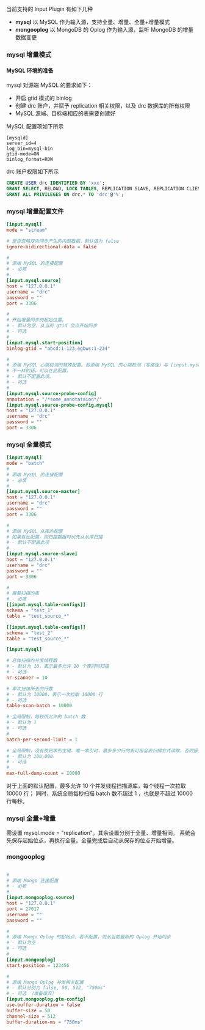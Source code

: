 当前支持的 Input Plugin 有如下几种

- **mysql** 以 MySQL 作为输入源，支持全量、增量、全量+增量模式
- **mongooplog** 以 MongoDB 的 Oplog 作为输入源，监听 MongoDB 的增量数据变更


### mysql 增量模式

#### MySQL 环境的准备

mysql 对源端 MySQL 的要求如下：
- 开启 gtid 模式的 binlog
- 创建 drc 账户，并赋予 replication 相关权限，以及 drc 数据库的所有权限
- MySQL 源端、目标端相应的表需要创建好

MySQL 配置项如下所示

```
[mysqld]
server_id=4
log_bin=mysql-bin
gtid-mode=ON
binlog_format=ROW
```

drc 账户权限如下所示

```sql
CREATE USER drc IDENTIFIED BY 'xxx';
GRANT SELECT, RELOAD, LOCK TABLES, REPLICATION SLAVE, REPLICATION CLIENT, INSERT, UPDATE, DELETE ON *.* TO 'drc'@'%';
GRANT ALL PRIVILEGES ON drc.* TO 'drc'@'%';
```

### mysql 增量配置文件
```toml
[input.mysql]
mode = "stream"

# 是否忽略双向同步产生的内部数据，默认值为 false
ignore-bidirectional-data = false

#
# 源端 MySQL 的连接配置
# - 必填
#
[input.mysql.source]
host = "127.0.0.1"
username = "drc"
password = ""
port = 3306

#
# 开始增量同步的起始位置。
# - 默认为空，从当前 gtid 位点开始同步
# - 可选
#
[input.mysql.start-position]
binlog-gtid = "abcd:1-123,egbws:1-234"

#
# 源端 MySQL 心跳检测的特殊配置。若源端 MySQL 的心跳检测（写路径）与 [input.mysql.source]
# 不一样的话，可以在此配置。
# - 默认不配置此项。
# - 可选
#
[input.mysql.source-probe-config]
annotation = "/*some_annotataion*/"
[input.mysql.source-probe-config.mysql]
host = "127.0.0.1"
username = "drc"
password = ""
port = 3306
```


### mysql 全量模式

```toml
[input.mysql]
mode = "batch"
#
# 源端 MySQL 的连接配置
# - 必填
#
[input.mysql.source-master]
host = "127.0.0.1"
username = "drc"
password = ""
port = 3306

#
# 源端 MySQL 从库的配置
# 如果有此配置，则扫描数据时优先从从库扫描
# - 默认不配置此项
#
[input.mysql.source-slave]
host = "127.0.0.1"
username = "drc"
password = ""
port = 3306

#
# 需要扫描的表
# - 必填
[[input.mysql.table-configs]]
schema = "test_1"
table = "test_source_*"

[[input.mysql.table-configs]]
schema = "test_2"
table = "test_source_*"

[input.mysql]

# 总体扫描的并发线程数
# - 默认为 10，表示最多允许 10 个表同时扫描
# - 可选
nr-scanner = 10

# 单次扫描所去的行数
# - 默认为 10000，表示一次拉取 10000 行
# - 可选
table-scan-batch = 10000

# 全局限制，每秒所允许的 batch 数
# - 默认为 1
# - 可选
#
batch-per-second-limit = 1

# 全局限制，没有找到单列主键、唯一索引时，最多多少行的表可用全表扫描方式读取，否则报错退出。
# - 默认为 100,000
# - 可选
#
max-full-dump-count = 10000
```

对于上面的默认配置，最多允许 10 个并发线程扫描源库，每个线程一次拉取 10000 行；
同时，系统全局每秒扫描 batch 数不超过 1 ，也就是不超过 10000 行每秒。

### mysql 全量+增量
需设置 mysql.mode = "replication"，其余设置分别于全量、增量相同。
系统会先保存起始位点，再执行全量。全量完成后自动从保存的位点开始增量。

### mongooplog

```toml

#
# 源端 Mongo 连接配置
# - 必填
#
[input.mongooplog.source]
host = "127.0.0.1"
port = 27017
username = ""
password = ""

#
# 源端 Mongo Oplog 的起始点，若不配置，则从当前最新的 Oplog 开始同步
# - 默认为空
# - 可选
#
[input.mongooplog]
start-position = 123456

#
# 源端 Mongo Oplog 并发相关配置
# - 默认分别为 false, 50, 512, "750ms"
# - 可选 （准备废弃）
[input.mongooplog.gtm-config]
use-buffer-duration = false
buffer-size = 50
channel-size = 512
buffer-duration-ms = "750ms"
```
